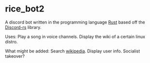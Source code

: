 # rice_bot2
A discord bot written in the programming language [Rust](https://www.rust-lang.org/en-US/)
based off the [Discord-rs](https://github.com/SpaceManiac/discord-rs) library.

Uses:
Play a song in voice channels.
Display the wiki of a certain linux distro.

What might be added:
Search [wikipedia](https://www.wikipedia.org/).
Display user info.
Socialist takeover?
